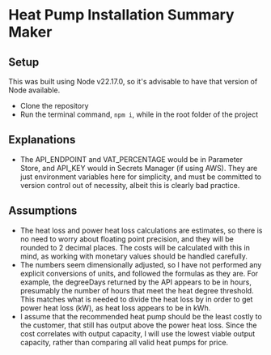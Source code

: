 # Heat Pump Installation Summary Maker

## Setup

This was built using Node v22.17.0, so it's advisable to have that version of Node available.

- Clone the repository
- Run the terminal command, `npm i`, while in the root folder of the project

## Explanations

- The API_ENDPOINT and VAT_PERCENTAGE would be in Parameter Store, and API_KEY would in Secrets Manager (if using AWS). They are just environment variables here for simplicity, and must be committed to version control out of necessity, albeit this is clearly bad practice.

## Assumptions

- The heat loss and power heat loss calculations are estimates, so there is no need to worry about floating point precision, and they will be rounded to 2 decimal places. The costs will be calculated with this in mind, as working with monetary values should be handled carefully.
- The numbers seem dimensionally adjusted, so I have not performed any explicit conversions of units, and followed the formulas as they are. For example, the degreeDays returned by the API appears to be in hours, presumably the number of hours that meet the heat degree threshold. This matches what is needed to divide the heat loss by in order to get power heat loss (kW), as heat loss appears to be in kWh.
- I assume that the recommended heat pump should be the least costly to the customer, that still has output above the power heat loss. Since the cost correlates with output capacity, I will use the lowest viable output capacity, rather than comparing all valid heat pumps for price.
